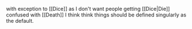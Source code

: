 with exception to [[Dice]] as I don't want people getting [[Dice|Die]] confused with [[Death]] I think think things should be defined singularly as the default.